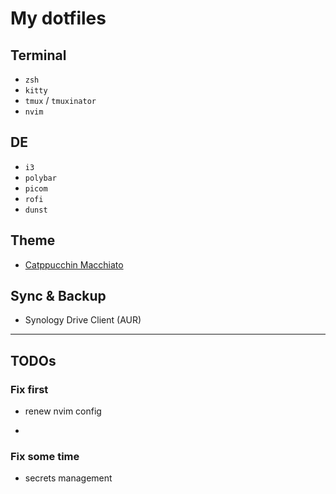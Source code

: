 # My dotfiles

## Terminal
* `zsh`
* `kitty`
* `tmux` / `tmuxinator`
* `nvim`

## DE
* `i3`
* `polybar`
* `picom`
* `rofi`
* `dunst`

## Theme
* [Catppucchin Macchiato](https://github.com/catppuccin/catppuccin)

## Sync & Backup
* Synology Drive Client (AUR)

---

## TODOs
### Fix first
* renew nvim config
* ~~~dunst config~~~

### Fix some time
* secrets management
